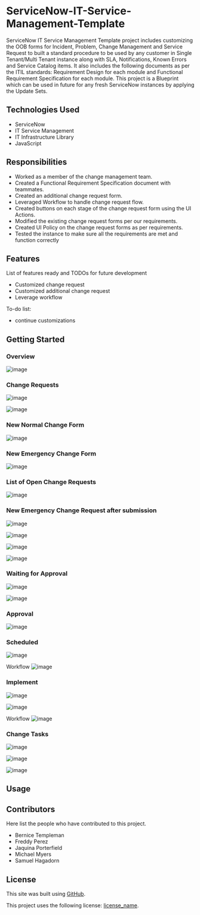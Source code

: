 # ServiceNow-IT-Service-Management-Template
ServiceNow IT Service Management Template project includes customizing the OOB forms for Incident, Problem, Change Management and Service Request to built a standard procedure to be used by any customer in Single Tenant/Multi Tenant instance along with SLA, Notifications, Known Errors and Service Catalog items. It also includes the following documents as per the ITIL standards: Requirement Design for each module and Functional Requirement Specification for each module. This project is a Blueprint which can be used in future for any fresh ServiceNow instances by applying the Update Sets.

## Technologies Used
- ServiceNow
- IT Service Management
- IT Infrastructure Library
- JavaScript

## Responsibilities
- Worked as a member of the change management team.
- Created a Functional Requirement Specification document with teammates.
- Created an additional change request form.
- Leveraged Workflow to handle change request flow.
- Created buttons on each stage of the change request form using the UI Actions.
- Modified the existing change request forms per our requirements.
- Created UI Policy on the change request forms as per requirements.
- Tested the instance to make sure all the requirements are met and function correctly

## Features

List of features ready and TODOs for future development
- Customized change request
- Customized additional change request
- Leverage workflow

To-do list:
- continue customizations

## Getting Started

### Overview
![image](https://user-images.githubusercontent.com/12488769/146371342-182f2231-a6ee-4683-a4b1-f995702f8ef7.png)

### Change Requests
![image](https://user-images.githubusercontent.com/12488769/146449171-620b6b7a-f51f-4e8a-bff3-3ce02ea30d37.png)

![image](https://user-images.githubusercontent.com/12488769/146449296-0b5edcff-5871-4880-8b0a-b40e29b37a0c.png)

### New Normal Change Form
![image](https://user-images.githubusercontent.com/12488769/146371860-5e8122b1-478c-4905-ac06-ea60b399ad5a.png)

### New Emergency Change Form
![image](https://user-images.githubusercontent.com/12488769/146450253-085634ab-3bc7-4086-8c6a-15a3e9b86644.png)

### List of Open Change Requests
![image](https://user-images.githubusercontent.com/12488769/146450574-413cf856-e687-4c42-8a03-2421309135d0.png)

### New Emergency Change Request after submission

![image](https://user-images.githubusercontent.com/12488769/146451190-a4776c10-c2a0-40fa-abc8-68b3a606a649.png)

![image](https://user-images.githubusercontent.com/12488769/146451448-c17cc8d9-41d1-4033-b45d-1ece4d2d230b.png)

![image](https://user-images.githubusercontent.com/12488769/146451562-67afa3d2-7959-496f-a287-553b004044aa.png)

![image](https://user-images.githubusercontent.com/12488769/146451718-1ed56e2c-7526-47fe-bf93-8ee83a5b6321.png)

### Waiting for Approval
![image](https://user-images.githubusercontent.com/12488769/146451923-e806ef2e-a628-40f3-b22a-b668ef6670f3.png)

![image](https://user-images.githubusercontent.com/12488769/146452121-64888cd2-ab23-4887-b63b-a74c3be30905.png)

### Approval
![image](https://user-images.githubusercontent.com/12488769/146452800-367409d9-670a-47fa-912c-79d1364f6c5f.png)

### Scheduled
![image](https://user-images.githubusercontent.com/12488769/146452937-86aaa8be-c556-4d8e-bd90-eacbda0fbdc6.png)

Workflow
![image](https://user-images.githubusercontent.com/12488769/146453091-ecae3ca9-b772-47dc-a3a8-f9bfa1249df0.png)

### Implement
![image](https://user-images.githubusercontent.com/12488769/146453242-a83d0668-5c60-4264-9a55-c06b6801da65.png)

![image](https://user-images.githubusercontent.com/12488769/146453674-259ed2ab-2d4d-4cee-81d9-edba9fb5ddc9.png)

Workflow
![image](https://user-images.githubusercontent.com/12488769/146453418-7515915d-8706-44b4-8cfc-cc8e14d58b3a.png)

### Change Tasks
![image](https://user-images.githubusercontent.com/12488769/146453866-ceaf9e53-fe94-4435-ade4-9410dc49b8ce.png)

![image](https://user-images.githubusercontent.com/12488769/146454025-60cd0a0e-ae9c-42c0-88ad-76f4077d7e84.png)

![image](https://user-images.githubusercontent.com/12488769/146454200-83fa377e-49ca-4f1b-8735-eb332bf32478.png)

## Usage


## Contributors
Here list the people who have contributed to this project. 
- Bernice Templeman
- Freddy Perez
- Jaquina Porterfield
- Michael Myers
- Samuel Hagadorn

## License
This site was built using [GitHub](https://docs.github.com/en/github/writing-on-github/getting-started-with-writing-and-formatting-on-github/basic-writing-and-formatting-syntax#links).

This project uses the following license: [license_name](https://github.com/bernicetempleman/PROJECT-NAME).
